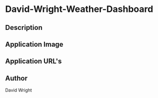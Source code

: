 # David-Wright-Weather-Dashboard

## Description

## Application Image

## Application URL's

## Author
David Wright
